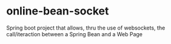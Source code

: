# online-bean-socket
Spring boot project that allows, thru the use of websockets, the call/iteraction between a Spring Bean and a Web Page
